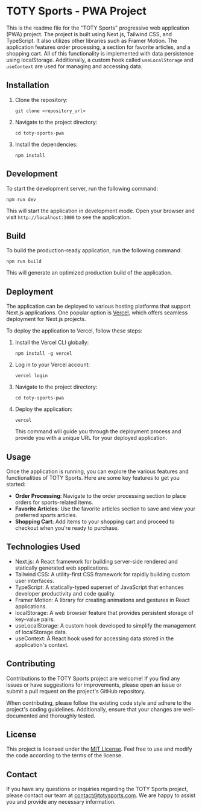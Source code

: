 # TOTY Sports - PWA Project

This is the readme file for the "TOTY Sports" progressive web application (PWA) project. The project is built using Next.js, Tailwind CSS, and TypeScript. It also utilizes other libraries such as Framer Motion. The application features order processing, a section for favorite articles, and a shopping cart. All of this functionality is implemented with data persistence using localStorage. Additionally, a custom hook called `useLocalStorage` and `useContext` are used for managing and accessing data.

## Installation

1. Clone the repository:

   ```
   git clone <repository_url>
   ```

2. Navigate to the project directory:

   ```
   cd toty-sports-pwa
   ```

3. Install the dependencies:

   ```
   npm install
   ```

## Development

To start the development server, run the following command:

```
npm run dev
```

This will start the application in development mode. Open your browser and visit `http://localhost:3000` to see the application.

## Build

To build the production-ready application, run the following command:

```
npm run build
```

This will generate an optimized production build of the application.

## Deployment

The application can be deployed to various hosting platforms that support Next.js applications. One popular option is [Vercel](https://vercel.com/), which offers seamless deployment for Next.js projects.

To deploy the application to Vercel, follow these steps:

1. Install the Vercel CLI globally:

   ```
   npm install -g vercel
   ```

2. Log in to your Vercel account:

   ```
   vercel login
   ```

3. Navigate to the project directory:

   ```
   cd toty-sports-pwa
   ```

4. Deploy the application:

   ```
   vercel
   ```

   This command will guide you through the deployment process and provide you with a unique URL for your deployed application.

## Usage

Once the application is running, you can explore the various features and functionalities of TOTY Sports. Here are some key features to get you started:

- **Order Processing**: Navigate to the order processing section to place orders for sports-related items.
- **Favorite Articles**: Use the favorite articles section to save and view your preferred sports articles.
- **Shopping Cart**: Add items to your shopping cart and proceed to checkout when you're ready to purchase.

## Technologies Used

- Next.js: A React framework for building server-side rendered and statically generated web applications.
- Tailwind CSS: A utility-first CSS framework for rapidly building custom user interfaces.
- TypeScript: A statically-typed superset of JavaScript that enhances developer productivity and code quality.
- Framer Motion: A library for creating animations and gestures in React applications.
- localStorage: A web browser feature that provides persistent storage of key-value pairs.
- useLocalStorage: A custom hook developed to simplify the management of localStorage data.
- useContext: A React hook used for accessing data stored in the application's context.

## Contributing

Contributions to the TOTY Sports project are welcome! If you find any issues or have suggestions for improvements, please open an issue or submit a pull request on the project's GitHub repository.

When contributing, please follow the existing code style and adhere to the project's coding guidelines. Additionally, ensure that your changes are well-documented and thoroughly tested.

## License

This project is licensed under the [MIT License](LICENSE). Feel free to use and modify the code according to the terms of the license.

## Contact

If you have any questions or inquiries regarding the TOTY Sports project, please contact our team at [contact@totysports.com](mailto:contact@totysports.com). We are happy to assist you and provide any necessary information.
